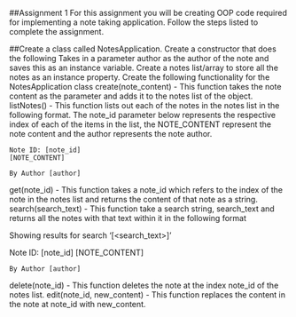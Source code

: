 ##Assignment 1
For this assignment you will be creating OOP code required for implementing a note taking application. Follow the steps listed to complete the assignment.

##Create a class called NotesApplication.
Create a constructor that does the following
Takes in a parameter author as the author of the note and saves this as an instance variable.
Create a notes list/array to store all the notes as an instance property.
Create the following functionality for the NotesApplication class
create(note_content) - This function takes the note content as the parameter and adds it to the notes list of the object.
listNotes() - This function lists out each of the notes in the notes list in the following format. The note_id parameter below represents the respective index of each of the items in the list, the NOTE_CONTENT represent the note content and the author represents the note author.
	
	Note ID: [note_id]
	[NOTE_CONTENT]

	By Author [author]
	
get(note_id) - This function takes a note_id which refers to the index of the note in the notes list and returns the content of that note as a string.
search(search_text) - This function take a search string, search_text and returns all the notes with that text within it in the following format

Showing results for search ‘[<search_text>]’

Note ID: [note_id]
	[NOTE_CONTENT]

	By Author [author]
 
delete(note_id) - This function deletes the note at the index note_id of the notes list.
edit(note_id, new_content) - This function replaces the content in the note at note_id with new_content.